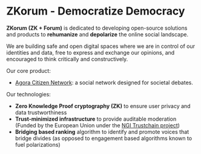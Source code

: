 # ZKorum - Democratize Democracy

**ZKorum (ZK + Forum)** is dedicated to developing open-source solutions and products to **rehumanize** and **depolarize** the online social landscape.

We are building safe and open digital spaces where we are in control of our identities and data, free to express and exchange our opinions, and encouraged to think critically and constructively.

Our core product:

- [Agora Citizen Network]((https://github.com/zkorum/agora)/): a social network designed for societal debates.

Our technologies:
- **Zero Knowledge Proof cryptography (ZK)** to ensure user privacy and data trustworthiness
- **Trust-minimized infrastructure** to provide auditable moderation (Funded by the European Union under the [NGI Trustchain project](https://trustchain.ngi.eu/))
- **Bridging based ranking** algorithm to identify and promote voices that bridge divides (as opposed to engagement based algorithms known to fuel polarizations)
